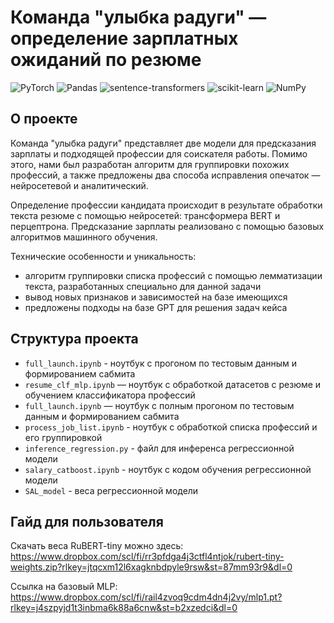 # Команда "улыбка радуги" — определение зарплатных ожиданий по резюме

![PyTorch](https://img.shields.io/badge/PyTorch-%23EE4C2C.svg?style=for-the-badge&logo=PyTorch&logoColor=white)
![Pandas](https://img.shields.io/badge/pandas-%23150458.svg?style=for-the-badge&logo=pandas&logoColor=white)
![sentence-transformers](https://img.shields.io/badge/sentence--transformers-blue?style=for-the-badge&logo=appveyor)
![scikit-learn](https://img.shields.io/badge/scikit--learn-%23F7931E.svg?style=for-the-badge&logo=scikit-learn&logoColor=white)
![NumPy](https://img.shields.io/badge/numpy-%23013243.svg?style=for-the-badge&logo=numpy&logoColor=white)

## О проекте
Команда "улыбка радуги" представляет две модели для предсказания зарплаты и подходящей профессии для соискателя работы. Помимо этого, нами был разработан алгоритм для группировки похожих профессий, а также предложены два способа исправления опечаток — нейросетевой и аналитический.

Определение профессии кандидата происходит в результате обработки текста резюме с помощью нейросетей: трансформера BERT и перцептрона.
Предсказание зарплаты реализовано с помощью базовых алгоритмов машинного обучения.

Технические особенности и уникальность: 
- алгоритм группировки списка профессий с помощью лемматизации текста, разработанных специально для данной задачи
- вывод новых признаков и зависимостей на базе имеющихся
- предложены подходы на базе GPT для решения задач кейса

## Структура проекта
- `full_launch.ipynb` - ноутбук с прогоном по тестовым данным и формированием сабмита
- `resume_clf_mlp.ipynb` — ноутбук с обработкой датасетов с резюме и обучением классификатора профессий
- `full_launch.ipynb` — ноутбук с полным прогоном по тестовым данным и формированием сабмита
- `process_job_list.ipynb` - ноутбук с обработкой списка профессий и его группировкой
- `inference_regression.py` - файл для инференса регрессионной модели
- `salary_catboost.ipynb` - ноутбук с кодом обучения регрессионной модели
- `SAL_model` - веса регрессионной модели

## Гайд для пользователя
Скачать веса RuBERT-tiny можно здесь: https://www.dropbox.com/scl/fi/rr3pfdga4j3ctfl4ntjok/rubert-tiny-weights.zip?rlkey=jtqcxm12l6xagknbdpyle9rsw&st=87mm93r9&dl=0

Ссылка на базовый MLP: https://www.dropbox.com/scl/fi/rail4zvoq9cdm4dn4j2vy/mlp1.pt?rlkey=j4szpyjd1t3inbma6k88a6cnw&st=b2xzedci&dl=0

